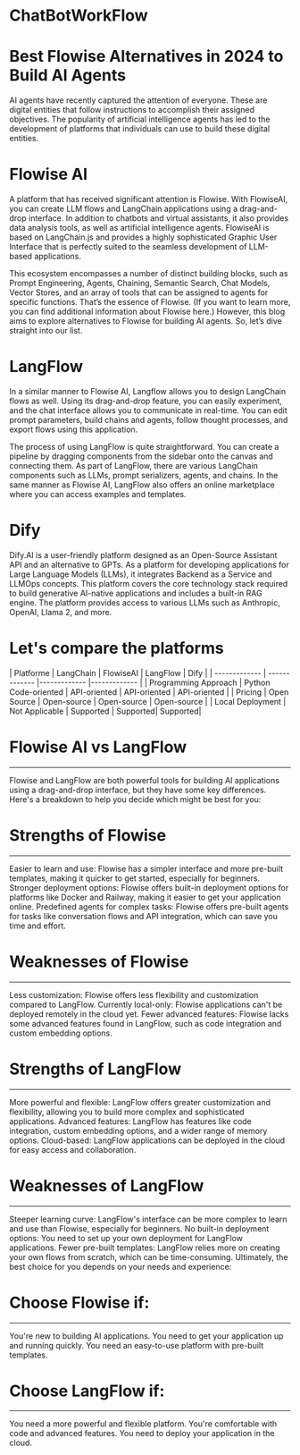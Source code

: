 # ChatBotWorkFlow
# Best Flowise Alternatives in 2024 to Build AI Agents

AI agents have recently captured the attention of everyone. These are digital entities that follow instructions to accomplish their assigned objectives. The popularity of artificial intelligence agents has led to the development of platforms that individuals can use to build these digital entities. 

# Flowise AI

A platform that has received significant attention is Flowise. With FlowiseAI, you can create LLM flows and LangChain applications using a drag-and-drop interface. In addition to chatbots and virtual assistants, it also provides data analysis tools, as well as artificial intelligence agents. FlowiseAI is based on LangChain.js and provides a highly sophisticated Graphic User Interface that is perfectly suited to the seamless development of LLM-based applications. 

This ecosystem encompasses a number of distinct building blocks, such as Prompt Engineering, Agents, Chaining, Semantic Search, Chat Models, Vector Stores, and an array of tools that can be assigned to agents for specific functions. That’s the essence of Flowise. (If you want to learn more, you can find additional information about Flowise here.) However, this blog aims to explore alternatives to Flowise for building AI agents. So, let’s dive straight into our list.

# LangFlow

In a similar manner to Flowise AI, Langflow allows you to design LangChain flows as well. Using its drag-and-drop feature, you can easily experiment, and the chat interface allows you to communicate in real-time. You can edit prompt parameters, build chains and agents, follow thought processes, and export flows using this application.

The process of using LangFlow is quite straightforward. You can create a pipeline by dragging components from the sidebar onto the canvas and connecting them. As part of LangFlow, there are various LangChain components such as LLMs, prompt serializers, agents, and chains. In the same manner as Flowise AI, LangFlow also offers an online marketplace where you can access examples and templates. 


# Dify

Dify.AI is a user-friendly platform designed as an Open-Source Assistant API and an alternative to GPTs. As a platform for developing applications for Large Language Models (LLMs), it integrates Backend as a Service and LLMOps concepts. This platform covers the core technology stack required to build generative AI-native applications and includes a built-in RAG engine. The platform provides access to various LLMs such as Anthropic, OpenAI, Llama 2, and more.

# Let's compare the platforms

| Platforme  | LangChain | FlowiseAI | LangFlow | Dify |
| ------------- | ------------- |------------- |------------- |
| Programming Approach  | Python Code-oriented  |  API-oriented | API-oriented | API-oriented |
| Pricing  | Open Source  |  Open-source | Open-source | Open-source |
| Local Deployment  | Not Applicable  | Supported | Supported| Supported|




# Flowise AI vs LangFlow
---------------------------------
Flowise and LangFlow are both powerful tools for building AI applications using a drag-and-drop interface, but they have some key differences. Here's a breakdown to help you decide which might be best for you:

# Strengths of Flowise
-----------------------------
Easier to learn and use: Flowise has a simpler interface and more pre-built templates, making it quicker to get started, especially for beginners.
Stronger deployment options: Flowise offers built-in deployment options for platforms like Docker and Railway, making it easier to get your application online.
Predefined agents for complex tasks: Flowise offers pre-built agents for tasks like conversation flows and API integration, which can save you time and effort.

# Weaknesses of Flowise
-----------------------------
Less customization: Flowise offers less flexibility and customization compared to LangFlow.
Currently local-only: Flowise applications can't be deployed remotely in the cloud yet.
Fewer advanced features: Flowise lacks some advanced features found in LangFlow, such as code integration and custom embedding options.


# Strengths of LangFlow
-----------------------------
More powerful and flexible: LangFlow offers greater customization and flexibility, allowing you to build more complex and sophisticated applications.
Advanced features: LangFlow has features like code integration, custom embedding options, and a wider range of memory options.
Cloud-based: LangFlow applications can be deployed in the cloud for easy access and collaboration.

# Weaknesses of LangFlow
-----------------------------
Steeper learning curve: LangFlow's interface can be more complex to learn and use than Flowise, especially for beginners.
No built-in deployment options: You need to set up your own deployment for LangFlow applications.
Fewer pre-built templates: LangFlow relies more on creating your own flows from scratch, which can be time-consuming.
Ultimately, the best choice for you depends on your needs and experience:

# Choose Flowise if:
-------------------------
You're new to building AI applications.
You need to get your application up and running quickly.
You need an easy-to-use platform with pre-built templates.

# Choose LangFlow if:
----------------------------
You need a more powerful and flexible platform.
You're comfortable with code and advanced features.
You need to deploy your application in the cloud.


